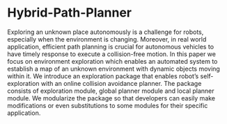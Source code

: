 # Hybrid-Path-Planner
Exploring an unknown place autonomously is a challenge for robots, especially when the environment is changing. Moreover, in real world application, efficient path planning is crucial  for autonomous vehicles to have timely response to execute a collision-free motion. In this paper we focus on environment exploration which enables an automated system to establish a map of an unknown environment with dynamic objects moving within it. We introduce an exploration package that enables robot’s self-exploration with an online collision avoidance planner. The package consists of exploration module, global planner module and local planner module. We modularize the package so that developers can easily make modifications or even substitutions to some modules for their specific application.

